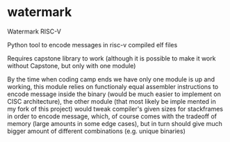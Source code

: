 # watermark
Watermark RISC-V


Python tool to encode messages in risc-v compiled elf files


Requires capstone library to work (although it is possible to make it work without Capstone, but only with one module)


By the time when coding camp ends we have only one module is up and working, this module relies on functionaly equal assembler instructions
to encode message inside the binary (would be much easier to implement on CISC architecture), the other module (that most likely be imple
mented in my fork of this project) would tweak compiler's given sizes for stackframes in order to encode message, which, of course comes
with the tradeoff of memory (large amounts in some edge cases), but in turn should give much bigger amount of different combinations 
(e.g. unique binaries)
